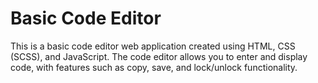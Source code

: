 # Basic Code Editor

This is a basic code editor web application created using HTML, CSS (SCSS), and JavaScript.
The code editor allows you to enter and display code, with features such as copy, save, and lock/unlock functionality.
